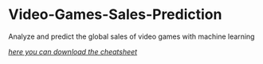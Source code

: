 # Video-Games-Sales-Prediction
Analyze and predict the global sales of video games with machine learning

[*here you can download the cheatsheet*](https://www.kaggle.com/imakash3011/customer-personality-analysis)
